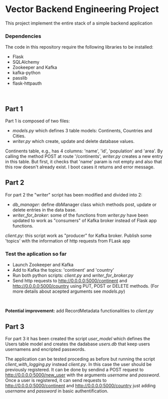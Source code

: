 # Vector Backend Engineering Project

This project implement the entire stack of a simple backend application

### Dependencies
The code in this repository require the following libraries to be installed:
* Flask
* SQLAlchemy
* Zookeeper and Kafka
* kafka-python
* passlib
* flask-httpauth
<br/>

## Part 1
Part 1 is composed of two files:
* *models.py*   which defines 3 table models: Continents, Countries and Cities.
* *writer.py*   which create, update and delete database values.

Continents table, e.g., has 4 columns: 'name', 'id', 'population' and 'area'.
By calling the method POST at route '/continents', *writer.py* creates a new entry in this table. But first, it checks that 'name' param is not empty and also that this row doesn't already exist. I boot cases it returns and error message.

## Part 2
For part 2 the "writer" script has been modified and divided into 2:
* *db_manager:* define dbManager class which methods post, update or delete entries in the data base.
* *writer_for_broker*: some of the functions from *writer.py* have been updated to work as "consumers" of Kafka broker instead of Flask app functions.

*client.py:* this script work as "producer" for Kafka broker. Publish some 'topics' with the information of http requests from FLask app

### Test the aplication so far

* Launch Zookeeper and Kafka
* Add to Kafka the topics: 'continent' and 'country'
* Run both python scripts: *client.py* and *writer_for_broker.py*
* Send http requests to http://0.0.0.0:5000/continent and http://0.0.0.0:5000/country using PUT, POST or DELETE methods.
(For more details about acepted arguments see *models.py*)

<br/>

**Potential improvement:** add RecordMetadata functionalities to *client.py*


## Part 3 
For part 3 it has been created the script *user_model* which defines the Users table model and creates the dadabase *users.db* that keep users usernamens and encripted passwords.

The application can be tested proceding as before but running the script *client_with_logging.py* instead *client.py*. 
In this case the user should be previously registered. It can be done by sendind a POST request to http://0.0.0.0:5000/new_user with the arguments *username* and *password*.
Once a user is registered, it can send requests to http://0.0.0.0:5000/continent and http://0.0.0.0:5000/country just adding *username* and *password* in basic authentification.